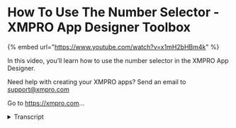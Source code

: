 # How To Use The Number Selector - XMPRO App Designer Toolbox
{% embed url="https://www.youtube.com/watch?v=x1mH2bHBm4k" %}



In this video, you’ll learn how to use the number selector in the XMPRO App Designer.

Need help with creating your XMPRO apps? Send an email to support@xmpro.com

Go to https://xmpro.com...
<details>
<summary>Transcript</summary>In this video, you’ll learn how to use the number selector in the XMPRO App Designer.

Need help with creating your XMPRO apps? Send an email to support@xmpro.com

Go to https://xmpro.com...
welcome to another training video from

XM Pro today we will be looking at the

Control Number selector and how to use

it in app designer so as you can see I

have a blank page here and let's say if

I want to capture some numbers or

display some numbers on the screen and

for the user the best control to use

will be a number box um if you want to

add it you can find it under basic

controls called number selector and you

can drag it across um so we'll do just

that

but let me add a field set so that we

can have some layout I've added a few

set and now in there I will add a number

selector that's my first field right so

I have a number selector so of course if

I launch the app it won't do anything at

the moment so let's see what

configuration option options we have in

the block properties for it

starting with appearance we have the

standard visible option which basically

says if the closure should be visible or

not then we have a styling mode which

can be outlined underlying or filled in

order to explain what they are I will

just add a few more and give them

different values let's say underlying

for that one and filled for that one and

you will see the difference in their

stones so let's continue and look at the

next value which is the placeholders so

placeholder basically says if if no

value is specified what should be the

text that should be visible in the

control so we can say

perhaps something like that

and it will display over there next we

have built up which is quite simple if

you specify any text here that'll be

displayed when you hover over it

lastly we have Clear button and spin

buttons which basically display of a

button to clear the value that user may

have specified and spin buttons

basically just increase or decrease the

number that you have chosen over there

so that was the appearance coming

towards behavior you can choose what

should be your maximum value that a user

is allowed to put in let's say hundred

necessarily what should be the minimum

value lastly format is where you can

specify what sort of number or value

user can enter for example if you want

to only a low percentage I can put in

hash which represents any number and

zero which represents any number and if

no number is specified zero will be the

default and then I can put a percentage

sign which will just display at the end

of the number that is entered to say

that it is percentage next we have

read-only and disabled which are very

simple items like if you don't want user

to be able to change you will choose

read-only disabled just disabled they

can go altogether next we have value

where you can specify a static value or

a dynamic value static value you can

just type in for example like that for a

dynamic value if this control was part

of a container which had a data source

attached to it

you can then choose a dynamic value here

and then whatever your data source is

sending will become visible over here

and you

we'll be able to select this has been

explained in many of the other control

videos and and also in the video for how

to use the pterosaurs which you can

refer to so for now I'll just give it a

static value now just to show you

different formats that one can do I will

create this one for let's say we want to

capture currency in multiples of

thousand so I'll say number is what

you're gonna capture any number and then

I'll create another group by a comma for

three not three digits and then let's

say we want to allow two decimal points

an important point is when you put a

hash before the decimal point it means

any amount of numbers but when you put

it after the decimal point it means one

digit and one do it only so one bit for

each hash right similarly let's do one

one more and that can be for example you

want to capture two digit with two

decimal points weight values like that

so I'll save all that I will also give

them some default values let's say that

and we'll go ahead and launch it as you

can see we have three control they are

definitely stalled as per what we

specified one of them has a clear button

which will clear the value and it will

display the place holder we also have a

spin button which can change the value

and if we specify the value it appears

over there lastly this one for example

um has a currency format on it so if I

specify some value it will display it in

the currency format as you can see so

that's how you configure a number box in

app design thank you so much for

watching
</details>